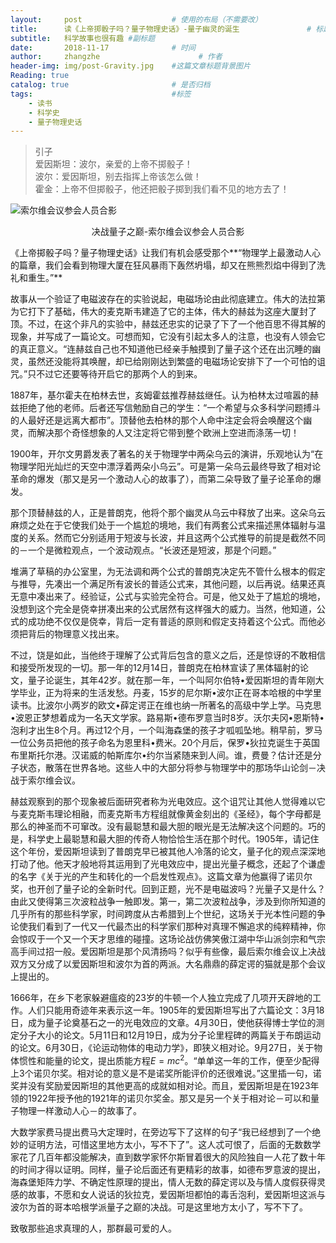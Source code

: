 ```yaml
---
layout:     post                    # 使用的布局（不需要改）
title:      读《上帝掷骰子吗？量子物理史话》-量子幽灵的诞生               # 标题 
subtitle:   科学故事也很有趣 #副标题
date:       2018-11-17              # 时间
author:     zhangzhe                      # 作者
header-img: img/post-Gravity.jpg    #这篇文章标题背景图片
Reading: true
catalog: true                       # 是否归档
tags:                               #标签
    - 读书
    - 科学史
    - 量子物理史话
---
```

> 引子  
爱因斯坦：波尔，亲爱的上帝不掷骰子！  
波尔：爱因斯坦，别去指挥上帝该怎么做！  
霍金：上帝不但掷骰子，他还把骰子掷到我们看不见的地方去了！

![索尔维会议参会人员合影](https://raw.githubusercontent.com/PhilosopherZ/ImgeBed/master/Imges/post-Solvay-Confe-z.jpg)

<center>       决战量子之巅-索尔维会议参会人员合影   </center> 
    
《上帝掷骰子吗？量子物理史话》让我们有机会感受那个**“物理学上最激动人心的篇章，我们会看到物理大厦在狂风暴雨下轰然坍塌，却又在熊熊烈焰中得到了洗礼和重生。”**


    
故事从一个验证了电磁波存在的实验说起，电磁场论由此彻底建立。伟大的法拉第为它打下了基础，伟大的麦克斯韦建造了它的主体，伟大的赫兹为这座大厦封了顶。不过，在这个非凡的实验中，赫兹还忠实的记录了下了一个他百思不得其解的现象，并写成了一篇论文。可想而知，它没有引起太多人的注意，也没有人领会它的真正意义。“连赫兹自己也不知道他已经亲手触摸到了量子这个还在出沉睡的幽灵，虽然还没能将其唤醒，却已给刚刚达到繁盛的电磁场论安排下了一个可怕的诅咒。”只不过它还要等待开启它的那两个人的到来。

1887年，基尔霍夫在柏林去世，亥姆霍兹推荐赫兹继任。认为柏林太过喧嚣的赫兹拒绝了他的老师。后者还写信勉励自己的学生：“一个希望与众多科学问题搏斗的人最好还是远离大都市”。顶替他去柏林的那个人命中注定会将会唤醒这个幽灵，而解决那个奇怪想象的人又注定将它带到整个欧洲上空进而涤荡一切！  

1900年，开尔文男爵发表了著名的关于物理学中两朵乌云的演讲，乐观地认为“在物理学阳光灿烂的天空中漂浮着两朵小乌云”。可是第一朵乌云最终导致了相对论革命的爆发（那又是另一个激动人心的故事了），而第二朵导致了量子论革命的爆发。

那个顶替赫兹的人，正是普朗克，他将个那个幽灵从乌云中释放了出来。这朵乌云麻烦之处在于它使我们处于一个尴尬的境地，我们有两套公式来描述黑体辐射与温度的关系。然而它分别适用于短波与长波，并且这两个公式推导的前提是截然不同的－一个是微粒观点，一个波动观点。“长波还是短波，那是个问题。”

堆满了草稿的办公室里，为无法调和两个公式的普朗克决定先不管什么根本的假定与推导，先凑出一个满足所有波长的普适公式来，其他问题，以后再说。结果还真无意中凑出来了。经验证，公式与实验完全符合。可是，他又处于了尴尬的境地，没想到这个完全是侥幸拼凑出来的公式居然有这样强大的威力。当然，他知道，公式的成功绝不仅仅是侥幸，背后一定有普适的原则和假定支持着这个公式。而他必须把背后的物理意义找出来。

不过，饶是如此，当他终于理解了公式背后包含的意义之后，还是惊讶的不敢相信和接受所发现的一切。那一年的12月14日，普朗克在柏林宣读了黑体辐射的论文，量子论诞生，其年42岁。就在那一年，一个叫阿尔伯特•爱因斯坦的青年刚大学毕业，正为将来的生活发愁。丹麦，15岁的尼尔斯•波尔正在哥本哈根的中学里读书。比波尔小两岁的欧文•薛定谔正在维也纳一所著名的高级中学上学。马克思•波恩正梦想着成为一名天文学家。路易斯•德布罗意当时8岁。沃尔夫冈•恩斯特•泡利才出生8个月。再过12个月，一个叫海森堡的孩子才呱呱坠地。稍早前，罗马一位公务员把他的孩子命名为恩里科•费米。20个月后，保罗•狄拉克诞生于英国布里斯托尔港。汉诺威的帕斯库尔•约尔当紧随来到人间。谁，费曼？估计还是分子状态，散落在世界各地。这些人中的大部分将参与物理学中的那场华山论剑－决战于索尔维会议。
    
赫兹观察到的那个现象被后面研究者称为光电效应。这个诅咒让其他人觉得难以它与麦克斯韦理论相融，而麦克斯韦方程组就像黄金刻出的《圣经》，每个字母都是那么的神圣而不可窜改。没有最聪慧和最大胆的眼光是无法解决这个问题的。巧的是，科学史上最聪慧和最大胆的传奇人物恰恰生活在那个时代。1905年，请记住这个年份，爱因斯坦读到了普朗克早已被其他人冷落的论文，量子化的观点深深地打动了他。他天才般地将其运用到了光电效应中，提出光量子概念，还起了个谦虚的名字《关于光的产生和转化的一个启发性观点》。这篇文章为他赢得了诺贝尔奖，也开创了量子论的全新时代。回到正题，光不是电磁波吗？光量子又是什么？由此又使得第三次波粒战争一触即发。第一，第二次波粒战争，涉及到你所知道的几乎所有的那些科学家，时间跨度从古希腊到上个世纪，这场关于光本性问题的争论使我们看到了一代又一代最杰出的科学家们那种对真理不懈追求的纯粹精神，你会惊叹于一个又一个天才思维的碰撞。这场论战仿佛笑傲江湖中华山派剑宗和气宗高手间过招一般。爱因斯坦是那个风清扬吗？似乎有些像，最后索尔维会议上决战双方又分成了以爱因斯坦和波尔为首的两派。大名鼎鼎的薛定谔的猫就是那个会议上提出的。  
    
1666年，在乡下老家躲避瘟疫的23岁的牛顿一个人独立完成了几项开天辟地的工作。人们只能用奇迹年来表示这一年。1905年的爱因斯坦写出了六篇论文：3月18日，成为量子论奠基石之一的光电效应的文章。4月30日，使他获得博士学位的测定分子大小的论文。5月11日和12月19日，成为分子论里程碑的两篇关于布朗运动的论文。6月30日，《论运动物体的电动力学》，即狭义相对论。9月27日，关于物体惯性和能量的论文，提出质能方程$E=mc^2$。“单单这一年的工作，便至少配得上3个诺贝尔奖。相对论的意义是不是诺奖所能评价的还很难说。”这里插一句，诺奖并没有奖励爱因斯坦的其他更高的成就如相对论。而且，爱因斯坦是在1923年领的1922年授予他的1921年的诺贝尔奖金。那又是另一个关于相对论－可以和量子物理一样激动人心－的故事了。

大数学家费马提出费马大定理时，在旁边写下了这样的句子“我已经想到了一个绝妙的证明方法，可惜这里地方太小，写不下了”。这人忒可恨了，后面的无数数学家花了几百年都没能解决，直到数学家怀尔斯冒着很大的风险独自一人花了数十年的时间才得以证明。同样，量子论后面还有更精彩的故事，如德布罗意波的提出，海森堡矩阵力学、不确定性原理的提出，情人无数的薛定谔以及与情人度假获得灵感的故事，不愿和女人说话的狄拉克，爱因斯坦都怕的毒舌泡利，爱因斯坦这派与波尔为首的哥本哈根学派量子之巅的决战。可是这里地方太小了，写不下了。

致敬那些追求真理的人，那群最可爱的人。
















